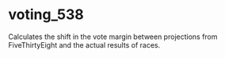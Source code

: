 # voting_538
Calculates the shift in the vote margin between projections from FiveThirtyEight and the actual results of races.
